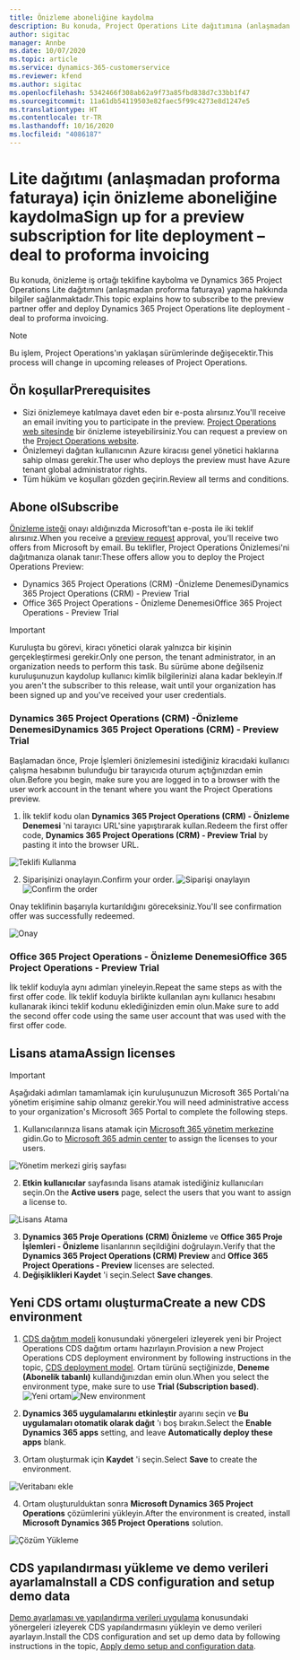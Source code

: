 ```yaml
---
title: Önizleme aboneliğine kaydolma
description: Bu konuda, Project Operations Lite dağıtımına (anlaşmadan proforma faturaya) abone olma ve dağıtma hakkında bilgiler sağlanmaktadır.
author: sigitac
manager: Annbe
ms.date: 10/07/2020
ms.topic: article
ms.service: dynamics-365-customerservice
ms.reviewer: kfend
ms.author: sigitac
ms.openlocfilehash: 5342466f308ab62a9f73a85fbd838d7c33bb1f47
ms.sourcegitcommit: 11a61db54119503e82faec5f99c4273e8d1247e5
ms.translationtype: HT
ms.contentlocale: tr-TR
ms.lasthandoff: 10/16/2020
ms.locfileid: "4086187"
---
```

# <a name="sign-up-for-a-preview-subscription-for-lite-deployment--deal-to-proforma-invoicing"></a><span data-ttu-id="73254-103">Lite dağıtımı (anlaşmadan proforma faturaya) için önizleme aboneliğine kaydolma</span><span class="sxs-lookup"><span data-stu-id="73254-103">Sign up for a preview subscription for lite deployment – deal to proforma invoicing</span></span>

<span data-ttu-id="73254-104">Bu konuda, önizleme iş ortağı teklifine kaybolma ve Dynamics 365 Project Operations Lite dağıtımını (anlaşmadan proforma faturaya) yapma hakkında bilgiler sağlanmaktadır.</span><span class="sxs-lookup"><span data-stu-id="73254-104">This topic explains how to subscribe to the preview partner offer and deploy Dynamics 365 Project Operations lite deployment - deal to proforma invoicing.</span></span>

> [!NOTE]
> <span data-ttu-id="73254-105">Bu işlem, Project Operations'ın yaklaşan sürümlerinde değişecektir.</span><span class="sxs-lookup"><span data-stu-id="73254-105">This process will change in upcoming releases of Project Operations.</span></span>

## <a name="prerequisites"></a><span data-ttu-id="73254-106">Ön koşullar</span><span class="sxs-lookup"><span data-stu-id="73254-106">Prerequisites</span></span>

- <span data-ttu-id="73254-107">Sizi önizlemeye katılmaya davet eden bir e-posta alırsınız.</span><span class="sxs-lookup"><span data-stu-id="73254-107">You'll receive an email inviting you to participate in the preview.</span></span> <span data-ttu-id="73254-108">[Project Operations web sitesinde](https://dynamics.microsoft.com/en-us/project-operations/overview/) bir önizleme isteyebilirsiniz.</span><span class="sxs-lookup"><span data-stu-id="73254-108">You can request a preview on the [Project Operations website](https://dynamics.microsoft.com/en-us/project-operations/overview/).</span></span>
- <span data-ttu-id="73254-109">Önizlemeyi dağıtan kullanıcının Azure kiracısı genel yönetici haklarına sahip olması gerekir.</span><span class="sxs-lookup"><span data-stu-id="73254-109">The user who deploys the preview must have Azure tenant global administrator rights.</span></span>
- <span data-ttu-id="73254-110">Tüm hüküm ve koşulları gözden geçirin.</span><span class="sxs-lookup"><span data-stu-id="73254-110">Review all terms and conditions.</span></span>

## <a name="subscribe"></a><span data-ttu-id="73254-111">Abone ol</span><span class="sxs-lookup"><span data-stu-id="73254-111">Subscribe</span></span>

<span data-ttu-id="73254-112">[Önizleme isteği](https://forms.office.com/FormsPro/Pages/ResponsePage.aspx?id=v4j5cvGGr0GRqy180BHbR56j8lZs0FdAvwT75_WNFyxUMkRDV1NYQU5TNjE2VjhKOVBUNVg2R0s1NC4u) onayı aldığınızda Microsoft'tan e-posta ile iki teklif alırsınız.</span><span class="sxs-lookup"><span data-stu-id="73254-112">When you receive a [preview request](https://forms.office.com/FormsPro/Pages/ResponsePage.aspx?id=v4j5cvGGr0GRqy180BHbR56j8lZs0FdAvwT75_WNFyxUMkRDV1NYQU5TNjE2VjhKOVBUNVg2R0s1NC4u) approval, you'll receive two offers from Microsoft by email.</span></span> <span data-ttu-id="73254-113">Bu teklifler, Project Operations Önizlemesi'ni dağıtmanıza olanak tanır:</span><span class="sxs-lookup"><span data-stu-id="73254-113">These offers allow you to deploy the Project Operations Preview:</span></span>

- <span data-ttu-id="73254-114">Dynamics 365 Project Operations (CRM) -Önizleme Denemesi</span><span class="sxs-lookup"><span data-stu-id="73254-114">Dynamics 365 Project Operations (CRM) - Preview Trial</span></span>
- <span data-ttu-id="73254-115">Office 365 Project Operations - Önizleme Denemesi</span><span class="sxs-lookup"><span data-stu-id="73254-115">Office 365 Project Operations - Preview Trial</span></span>

> [!IMPORTANT]
> <span data-ttu-id="73254-116">Kuruluşta bu görevi, kiracı yönetici olarak yalnızca bir kişinin gerçekleştirmesi gerekir.</span><span class="sxs-lookup"><span data-stu-id="73254-116">Only one person, the tenant administrator, in an organization needs to perform this task.</span></span> <span data-ttu-id="73254-117">Bu sürüme abone değilseniz kuruluşunuzun kaydolup kullanıcı kimlik bilgilerinizi alana kadar bekleyin.</span><span class="sxs-lookup"><span data-stu-id="73254-117">If you aren't the subscriber to this release, wait until your organization has been signed up and you've received your user credentials.</span></span>

### <a name="dynamics-365-project-operations-crm---preview-trial"></a><span data-ttu-id="73254-118">Dynamics 365 Project Operations (CRM) -Önizleme Denemesi</span><span class="sxs-lookup"><span data-stu-id="73254-118">Dynamics 365 Project Operations (CRM) - Preview Trial</span></span> 

<span data-ttu-id="73254-119">Başlamadan önce, Proje İşlemleri önizlemesini istediğiniz kiracıdaki kullanıcı çalışma hesabının bulunduğu bir tarayıcıda oturum açtığınızdan emin olun.</span><span class="sxs-lookup"><span data-stu-id="73254-119">Before you begin, make sure you are logged in to a browser with the user work account in the tenant where you want the Project Operations preview.</span></span>

1. <span data-ttu-id="73254-120">İlk teklif kodu olan **Dynamics 365 Project Operations (CRM) - Önizleme Denemesi** 'ni tarayıcı URL'sine yapıştırarak kullan.</span><span class="sxs-lookup"><span data-stu-id="73254-120">Redeem the first offer code, **Dynamics 365 Project Operations (CRM) - Preview Trial** by pasting it into the browser URL.</span></span>

![Teklifi Kullanma](./media/16RedeemFirstOfferNew.png)

2. <span data-ttu-id="73254-122">Siparişinizi onaylayın.</span><span class="sxs-lookup"><span data-stu-id="73254-122">Confirm your order.</span></span>
<span data-ttu-id="73254-123">![Siparişi onaylayın](./media/17ConfirmOrderNew.png)</span><span class="sxs-lookup"><span data-stu-id="73254-123">![Confirm the order](./media/17ConfirmOrderNew.png)</span></span>

<span data-ttu-id="73254-124">Onay teklifinin başarıyla kurtarıldığını göreceksiniz.</span><span class="sxs-lookup"><span data-stu-id="73254-124">You'll see confirmation offer was successfully redeemed.</span></span>

![Onay](./media/18OrderConfirmationNew.png)

### <a name="office-365-project-operations---preview-trial"></a><span data-ttu-id="73254-126">Office 365 Project Operations - Önizleme Denemesi</span><span class="sxs-lookup"><span data-stu-id="73254-126">Office 365 Project Operations - Preview Trial</span></span>

<span data-ttu-id="73254-127">İlk teklif koduyla aynı adımları yineleyin.</span><span class="sxs-lookup"><span data-stu-id="73254-127">Repeat the same steps as with the first offer code.</span></span> <span data-ttu-id="73254-128">İlk teklif koduyla birlikte kullanılan aynı kullanıcı hesabını kullanarak ikinci teklif kodunu eklediğinizden emin olun.</span><span class="sxs-lookup"><span data-stu-id="73254-128">Make sure to add the second offer code using the same user account that was used with the first offer code.</span></span>

## <a name="assign-licenses"></a><span data-ttu-id="73254-129">Lisans atama</span><span class="sxs-lookup"><span data-stu-id="73254-129">Assign licenses</span></span>

> [!IMPORTANT]
> <span data-ttu-id="73254-130">Aşağıdaki adımları tamamlamak için kuruluşunuzun Microsoft 365 Portalı'na yönetim erişimine sahip olmanız gerekir.</span><span class="sxs-lookup"><span data-stu-id="73254-130">You will need administrative access to your organization's Microsoft 365 Portal to complete the following steps.</span></span>


1. <span data-ttu-id="73254-131">Kullanıcılarınıza lisans atamak için [Microsoft 365 yönetim merkezine](https://portal.office.com/) gidin.</span><span class="sxs-lookup"><span data-stu-id="73254-131">Go to [Microsoft 365 admin center](https://portal.office.com/) to assign the licenses to your users.</span></span>

![Yönetim merkezi giriş sayfası](./media/14AdminPortal.png)

2. <span data-ttu-id="73254-133">**Etkin kullanıcılar** sayfasında lisans atamak istediğiniz kullanıcıları seçin.</span><span class="sxs-lookup"><span data-stu-id="73254-133">On the **Active users** page, select the users that you want to assign a license to.</span></span>

![Lisans Atama](./media/15AssignLicenses.png)

3. <span data-ttu-id="73254-135">**Dynamics 365 Proje Operations (CRM) Önizleme** ve **Office 365 Proje İşlemleri - Önizleme** lisanlarının seçildiğini doğrulayın.</span><span class="sxs-lookup"><span data-stu-id="73254-135">Verify that the **Dynamics 365 Project Operations (CRM) Preview** and **Office 365 Project Operations - Preview** licenses are selected.</span></span> 
4. <span data-ttu-id="73254-136">**Değişiklikleri Kaydet** 'i seçin.</span><span class="sxs-lookup"><span data-stu-id="73254-136">Select **Save changes**.</span></span>

## <a name="create-a-new-cds-environment"></a><span data-ttu-id="73254-137">Yeni CDS ortamı oluşturma</span><span class="sxs-lookup"><span data-stu-id="73254-137">Create a new CDS environment</span></span>

1. <span data-ttu-id="73254-138">[CDS dağıtım modeli](lite-deployment.md) konusundaki yönergeleri izleyerek yeni bir Project Operations CDS dağıtım ortamı hazırlayın.</span><span class="sxs-lookup"><span data-stu-id="73254-138">Provision a new Project Operations CDS deployment environment by following instructions in the topic, [CDS deployment model](lite-deployment.md).</span></span> <span data-ttu-id="73254-139">Ortam türünü seçtiğinizde, **Deneme (Abonelik tabanlı)** kullandığınızdan emin olun.</span><span class="sxs-lookup"><span data-stu-id="73254-139">When you select the environment type, make sure to use **Trial (Subscription based)**.</span></span>
<span data-ttu-id="73254-140">![Yeni ortam](./media/19CreateEnvironment.png)</span><span class="sxs-lookup"><span data-stu-id="73254-140">![New environment](./media/19CreateEnvironment.png)</span></span>

2. <span data-ttu-id="73254-141">**Dynamics 365 uygulamalarını etkinleştir** ayarını seçin ve **Bu uygulamaları otomatik olarak dağıt** 'ı boş bırakın.</span><span class="sxs-lookup"><span data-stu-id="73254-141">Select the **Enable Dynamics 365 apps** setting, and leave **Automatically deploy these apps** blank.</span></span>  
3. <span data-ttu-id="73254-142">Ortam oluşturmak için **Kaydet** 'i seçin.</span><span class="sxs-lookup"><span data-stu-id="73254-142">Select **Save** to create the environment.</span></span>

![Veritabanı ekle](./media/20CreateEnvironment1.png)

4. <span data-ttu-id="73254-144">Ortam oluşturulduktan sonra **Microsoft Dynamics 365 Project Operations** çözümlerini yükleyin.</span><span class="sxs-lookup"><span data-stu-id="73254-144">After the environment is created, install **Microsoft Dynamics 365 Project Operations** solution.</span></span> 

![Çözüm Yükleme](./media/21InstallSolution.png)

## <a name="install-a-cds-configuration-and-setup-demo-data"></a><span data-ttu-id="73254-146">CDS yapılandırması yükleme ve demo verileri ayarlama</span><span class="sxs-lookup"><span data-stu-id="73254-146">Install a CDS configuration and setup demo data</span></span>

<span data-ttu-id="73254-147">[Demo ayarlaması ve yapılandırma verileri uygulama](lite-apply-demo-setup-config-data.md) konusundaki yönergeleri izleyerek CDS yapılandırmasını yükleyin ve demo verileri ayarlayın.</span><span class="sxs-lookup"><span data-stu-id="73254-147">Install the CDS configuration and set up demo data by following instructions in the topic, [Apply demo setup and configuration data](lite-apply-demo-setup-config-data.md).</span></span>
